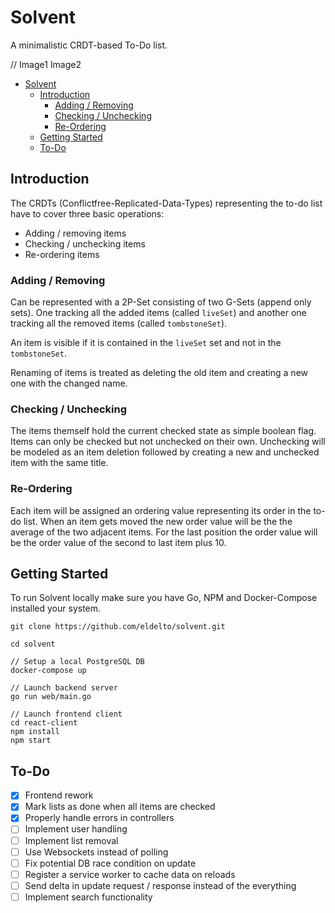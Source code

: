
# Solvent

A minimalistic CRDT-based To-Do list.

// Image1 Image2

- [Solvent](#solvent)
  - [Introduction](#introduction)
    - [Adding / Removing](#adding--removing)
    - [Checking / Unchecking](#checking--unchecking)
    - [Re-Ordering](#re-ordering)
  - [Getting Started](#getting-started)
  - [To-Do](#to-do)

## Introduction

The CRDTs (Conflictfree-Replicated-Data-Types) representing the to-do list have to
cover three basic operations:
  * Adding / removing items
  * Checking / unchecking items
  * Re-ordering items

### Adding / Removing

Can be represented with a 2P-Set consisting of two G-Sets (append only sets).
One tracking all the added items (called `liveSet`) and another one tracking 
all the removed items (called `tombstoneSet`).

An item is visible if it is contained in the `liveSet` set and not in the
`tombstoneSet`.

Renaming of items is treated as deleting the old item and creating a new one
with the changed name.

### Checking / Unchecking

The items themself hold the current checked state as simple boolean flag. Items
can only be checked but not unchecked on their own. Unchecking will be modeled
as an item deletion followed by creating a new and unchecked item with the same
title.

### Re-Ordering

Each item will be assigned an ordering value representing its order in the
to-do list. When an item gets moved the new order value will be the the average
of the two adjacent items. For the last position the order value will be the
order value of the second to last item plus 10.

## Getting Started

To run Solvent locally make sure you have Go, NPM and Docker-Compose installed
your system.

```shell
git clone https://github.com/eldelto/solvent.git

cd solvent

// Setup a local PostgreSQL DB
docker-compose up

// Launch backend server
go run web/main.go

// Launch frontend client
cd react-client
npm install
npm start
```

## To-Do

- [x] Frontend rework
- [x] Mark lists as done when all items are checked
- [x] Properly handle errors in controllers
- [ ] Implement user handling
- [ ] Implement list removal
- [ ] Use Websockets instead of polling
- [ ] Fix potential DB race condition on update
- [ ] Register a service worker to cache data on reloads
- [ ] Send delta in update request / response instead of the everything
- [ ] Implement search functionality

